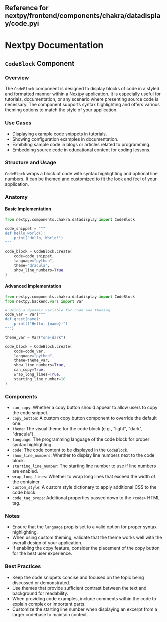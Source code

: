 ##  Reference for nextpy/frontend/components/chakra/datadisplay/code.pyi

# Nextpy Documentation

## `CodeBlock` Component

### Overview

The `CodeBlock` component is designed to display blocks of code in a styled and formatted manner within a Nextpy application. It is especially useful for tutorials, documentation, or any scenario where presenting source code is necessary. The component supports syntax highlighting and offers various theming options to match the style of your application.

### Use Cases

- Displaying example code snippets in tutorials.
- Showing configuration examples in documentation.
- Exhibiting sample code in blogs or articles related to programming.
- Embedding source code in educational content for coding lessons.

### Structure and Usage

`CodeBlock` wraps a block of code with syntax highlighting and optional line numbers. It can be themed and customized to fit the look and feel of your application.

### Anatomy

#### Basic Implementation

```python
from nextpy.components.chakra.datadisplay import CodeBlock

code_snippet = """
def hello_world():
    print("Hello, World!")
"""

code_block = CodeBlock.create(
    code=code_snippet,
    language="python",
    theme="dracula",
    show_line_numbers=True
)
```

#### Advanced Implementation

```python
from nextpy.components.chakra.datadisplay import CodeBlock
from nextpy.backend.vars import Var

# Using a dynamic variable for code and theming
code_var = Var("""
def greet(name):
    print(f"Hello, {name}!")
""")

theme_var = Var("one-dark")

code_block = CodeBlock.create(
    code=code_var,
    language="python",
    theme=theme_var,
    show_line_numbers=True,
    can_copy=True,
    wrap_long_lines=True,
    starting_line_number=10
)
```

### Components

- `can_copy`: Whether a copy button should appear to allow users to copy the code snippet.
- `copy_button`: A custom copy button component to override the default one.
- `theme`: The visual theme for the code block (e.g., "light", "dark", "dracula").
- `language`: The programming language of the code block for proper syntax highlighting.
- `code`: The code content to be displayed in the `CodeBlock`.
- `show_line_numbers`: Whether to display line numbers next to the code block.
- `starting_line_number`: The starting line number to use if line numbers are enabled.
- `wrap_long_lines`: Whether to wrap long lines that exceed the width of the container.
- `custom_style`: A custom style dictionary to apply additional CSS to the code block.
- `code_tag_props`: Additional properties passed down to the `<code>` HTML tag.

### Notes

- Ensure that the `language` prop is set to a valid option for proper syntax highlighting.
- When using custom theming, validate that the theme works well with the overall design of your application.
- If enabling the copy feature, consider the placement of the copy button for the best user experience.

### Best Practices

- Keep the code snippets concise and focused on the topic being discussed or demonstrated.
- Use themes that provide sufficient contrast between the text and background for readability.
- When providing code examples, include comments within the code to explain complex or important parts.
- Customize the starting line number when displaying an excerpt from a larger codebase to maintain context.